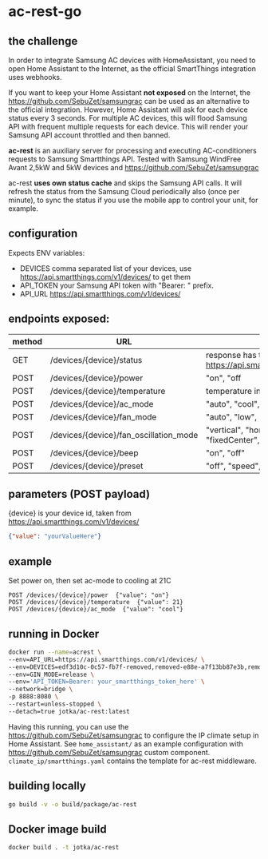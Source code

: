 # ac-rest-go

## the challenge
In order to integrate Samsung AC devices with HomeAssistant, you need to open Home Assistant to the Internet, as the official SmartThings integration uses webhooks.

If you want to keep your Home Assistant **not exposed** on the Internet, the https://github.com/SebuZet/samsungrac can be used as an alternative to the official integration.
However, Home Assistant will ask for each device status every 3 seconds.
For multiple AC devices, this will flood Samsung API with frequent multiple requests for each device.
This will render your Samsung API account throttled and then banned.

**ac-rest**  is an auxiliary server for processing and executing AC-conditioners requests to Samsung Smartthings API.
Tested with Samsung WindFree Avant 2,5kW and 5kW devices and https://github.com/SebuZet/samsungrac

ac-rest **uses own status cache** and skips the Samsung API calls.
It will refresh the status from the Samsung Cloud periodically also (once per minute), to sync the status if you use the mobile app to control your unit, for example.

## configuration

Expects ENV variables:
* DEVICES comma separated list of your devices, use https://api.smartthings.com/v1/devices/ to get them
* API_TOKEN your Samsung API token with "Bearer: " prefix.
* API_URL https://api.smartthings.com/v1/devices/

## endpoints exposed:


| method | URL                                    | payload                                                                                                 | comment |
|--------|----------------------------------------|---------------------------------------------------------------------------------------------------------|---------|
| GET    | /devices/{device}/status               | response has the payload the same as https://api.smartthings.com/v1/devices/{deviceId}/status           |         |
| POST   | /devices/{device}/power                | "on", "off                                                                                              |         |
| POST   | /devices/{device}/temperature          | temperature in Celsius, double                                                                          |         |
| POST   | /devices/{device}/ac_mode              | "auto", "cool", "dry", "off"                                                                            |         |
| POST   | /devices/{device}/fan_mode             | "auto", "low", "medium", "high", "turbo"                                                                 |         |
| POST   | /devices/{device}/fan_oscillation_mode | "vertical", "horizontal", "fixed", "fixedLeft", "fixedRight", "fixedCenter", direct", "indirect", "far" |         |
| POST   | /devices/{device}/beep                 | "on", "off"                                                                                             |         |
| POST   | /devices/{device}/preset               | "off", "speed", "sleep", "windFree", "windFreeSleep"                                                    |         |

## parameters (POST payload)

{device} is your device id, taken from https://api.smartthings.com/v1/devices/

```json
{"value": "yourValueHere"}

```

## example
Set power on, then set ac-mode to cooling at 21C

```
POST /devices/{device}/power  {"value": "on"}
POST /devices/{device}/temperature  {"value": 21}
POST /devices/{device}/ac_mode  {"value": "cool"}
```

## running in Docker

```bash
docker run --name=acrest \
--env=API_URL=https://api.smartthings.com/v1/devices/ \
--env=DEVICES=edf3d10c-0c57-fb7f-removed,removed-e88e-a7f13bb87e3b,removed-b03f-ed416e8b3fd1,837249dd-9e7c-ad8a-removed-6b8cf5da271b \
--env=GIN_MODE=release \
--env='API_TOKEN=Bearer: your_smartthings_token_here' \
--network=bridge \
-p 8888:8080 \
--restart=unless-stopped \
--detach=true jotka/ac-rest:latest
```
Having this running, you can use the https://github.com/SebuZet/samsungrac to configure the IP climate setup in Home Assistant.
See `home_assistant/` as an example configuration with https://github.com/SebuZet/samsungrac custom component.
`climate_ip/smartthings.yaml` contains the template for ac-rest middleware.

## building locally
```bash
go build -v -o build/package/ac-rest
```

## Docker image build
```bash
docker build . -t jotka/ac-rest
```
